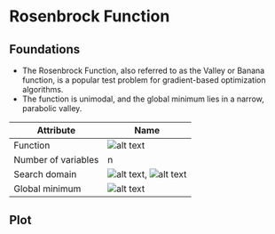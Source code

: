 # Rosenbrock Function

## Foundations

- The Rosenbrock Function, also referred to as the Valley or Banana function, is a popular test problem for gradient-based optimization algorithms.
- The function is unimodal, and the global minimum lies in a narrow, parabolic valley.

| Attribute              | Name          |
|------------------------|---------------|
| Function               | ![alt text](./assets/functions/rosenbrock-function/rosenbrock_function_formula.svg) |
| Number of variables    | n |
| Search domain          | ![alt text](./assets/functions/rosenbrock-function/rosenbrock_function_search_domain_01.svg), ![alt text](./assets/functions/rosenbrock-function/rosenbrock_function_search_domain_02.svg) |
| Global minimum         | ![alt text](./assets/functions/rosenbrock-function/rosenbrock_function_global_minimum.svg) |

## Plot
